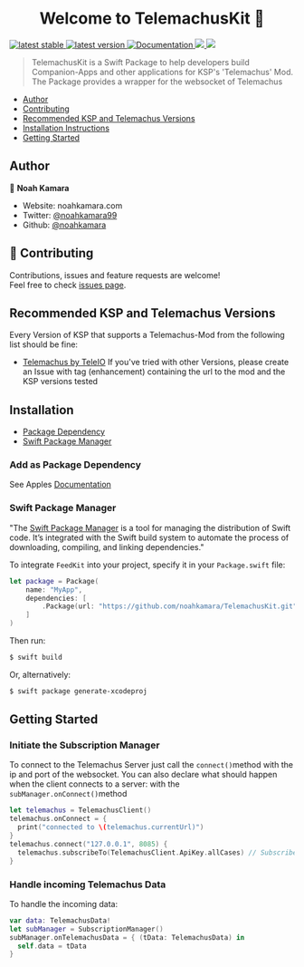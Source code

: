 <h1 align="center">Welcome to TelemachusKit 👋</h1>
<p>
  <a href="https://github.com/noahkamara/TelemachusKit/releases/latest">
    <img alt="latest stable" src="https://img.shields.io/github/v/release/noahkamara/TelemachusSwift?label=stable">
  </a>
  <a href="https://github.com/noahkamara/TelemachusKit/releases/latest">
    <img alt="latest version" src="https://img.shields.io/github/v/release/noahkamara/TelemachusSwift?include_prereleases&label=pre">
  </a>
  <a href="https://noahkamara.github.io/TelemachusKit/index.html" target="_blank">
    <img alt="Documentation" src="https://img.shields.io/badge/documentation-yes-brightgreen.svg" />
  </a>
  <a href="https://github.com/noahkamara/TelemachusKit/blob/master/LICENSE">
    <img src="https://img.shields.io/github/license/noahkamara/TelemachusKit" />
  </a>
  <a href="https://github.com/TeleIO/Telemachus-1/releases">
    <img src="https://img.shields.io/badge/Telemachus-1.7-lightgrey" />
  </a>
</p>



> TelemachusKit is a Swift Package to help developers build Companion-Apps and other applications for KSP's 'Telemachus' Mod. The Package provides a wrapper for the websocket of Telemachus

- [Author](#author)
- [Contributing](#contributing)
- [Recommended KSP and Telemachus Versions](#recommended-ksp-and-telemachus-versions)
- [Installation Instructions](#installation)
- [Getting Started](#getting-started)

## Author

👤 **Noah Kamara**

* Website: noahkamara.com
* Twitter: [@noahkamara99](https://twitter.com/noahkamara99)
* Github: [@noahkamara](https://github.com/noahkamara)

## 🤝 Contributing

Contributions, issues and feature requests are welcome!<br />Feel free to check [issues page](https://github.com/noahkamara/TelemachusKit/issues). 

## Recommended KSP and Telemachus Versions
Every Version of KSP that supports a Telemachus-Mod from the following list should be fine:
- [Telemachus by TeleIO](https://github.com/TeleIO/Telemachus-1)
If you've tried with other Versions, please create an Issue with tag (enhancement) containing the url to the mod and the KSP versions tested

## Installation
- [Package Dependency](#package-dependency)
- [Swift Package Manager](#swift-package-manager)

### Add as Package Dependency
See Apples [Documentation](https://developer.apple.com/documentation/xcode/adding_package_dependencies_to_your_app)


### Swift Package Manager

"The [Swift Package Manager](https://swift.org/package-manager/) is a tool for managing the distribution of Swift code. It’s integrated with the Swift build system to automate the process of downloading, compiling, and linking dependencies."

To integrate `FeedKit` into your project, specify it in your `Package.swift` file:

```swift
let package = Package(
    name: "MyApp",
    dependencies: [
        .Package(url: "https://github.com/noahkamara/TelemachusKit.git", majorVersion: 1)
    ]
)
```

Then run:

```bash
$ swift build
```

Or, alternatively:

```bash
$ swift package generate-xcodeproj
```

## Getting Started
### Initiate the Subscription Manager
To connect to the Telemachus Server just call the `connect()`method with the ip and port of the websocket. You can also declare what should happen when the client connects to a server: with the `subManager.onConnect()`method
```swift
let telemachus = TelemachusClient()
telemachus.onConnect = { 
  print("connected to \(telemachus.currentUrl)")
}
telemachus.connect("127.0.0.1", 8085) {
  telemachus.subscribeTo(TelemachusClient.ApiKey.allCases) // Subscribe to all values
}
```
### Handle incoming Telemachus Data
To handle the incoming data:
```swift
var data: TelemachusData!
let subManager = SubscriptionManager()
subManager.onTelemachusData = { (tData: TelemachusData) in
  self.data = tData
}
```
